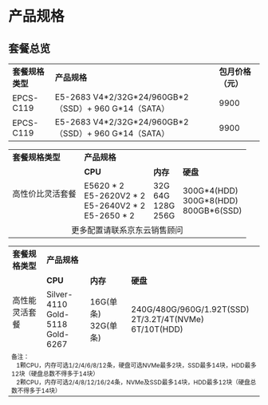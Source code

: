 # 产品规格

## 套餐总览

<table>
    <tr>
        <td colspan="1"><B>套餐规格类型</B></td> 
        <td ><B>产品规格</B></td> 	
        <td ><B>包月价格（元）</B></td> 
    </tr>
    <tr>   
		<td >EPCS-C119</td>
		<td >E5-2683 V4*2/32G*24/960GB*2（SSD）+ 960 G*14（SATA）</td>
	        <td >9900</td>
	</tr>    
		<td >EPCS-C119</td>
		<td >E5-2683 V4*2/32G*24/960GB*2（SSD）+ 960 G*14（SATA）</td>
	        <td >9900</td>
	    
    
</table>


<table>
    <tr>
        <td colspan="1"><B>套餐规格类型</B></td> 
        <td colspan="3"><B>产品规格</B></td> 	
    </tr>
    <tr>   
        <td rowspan="2">高性价比灵活套餐</td>
		<td ><B>CPU</B></td>
	        <td ><B>内存</B></td>
	        <td ><B>硬盘</B></td>
    </tr>
	<tr>   
		<td >E5620 * 2<br>
		E5-2620V2 * 2<br>
		E5-2640V2 * 2<br>
		E5-2650 * 2</td>
		<td >32G<br>
		64G<br>
		128G<br>
		256G</td>
		<td >300G*4(HDD)<br>
		300G*8(HDD)<br>
		800GB*6(SSD)</td>
     </tr>
     <tr>
	<td colspan="4"  align="center">更多配置请联系京东云销售顾问</td> 	
    </tr>
</table>


<table>
    <tr>
        <td colspan="1"><B>套餐规格类型</B></td> 
        <td colspan="3"><B>产品规格</B></td> 	
    </tr>
    <tr>   
        <td rowspan="2">高性能灵活套餐</td>
		<td ><B>CPU</B></td>
	        <td ><B>内存</B></td>
	        <td ><B>硬盘</B></td>
    </tr>
	<tr>   
		<td > Silver-4110<br>
		Gold-5118<br>
		Gold-6267</td>
		<td >16G(单条)<br>
		32G(单条)</td>
		<td >240G/480G/960G/1.92T(SSD)<br>
		2T/3.2T/4T(NVMe)<br>
		6T/10T(HDD)</td>
     </tr>
    <tr style="font-size:12px;">
	<td colspan="4">备注：<br> 
&nbsp; &nbsp;1颗CPU，内存可选1/2/4/6/8/12条，硬盘可选NVMe最多2块，SSD最多14块，HDD最多12块（硬盘总数不得多于14块）<br> 
&nbsp; &nbsp;2颗CPU，内存可选2/4/8/12/16/24条，NVMe及SSD最多14块，HDD最多12块（硬盘总数不得多于14块）</td> 	
    </tr>
    
</table>
